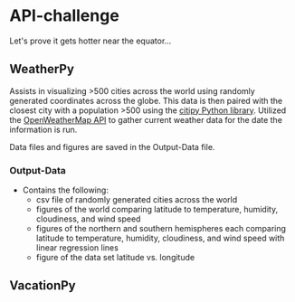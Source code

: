 # API-challenge

Let's prove it gets hotter near the equator...

## WeatherPy

Assists in visualizing >500 cities across the world using randomly generated coordinates across the globe. This data is then paired with the closest city with a population >500 using the [citipy Python library](https://pypi.python.org/pypi/citipy). Utilized the [OpenWeatherMap API](https://openweathermap.org/api) to gather current weather data for the date the information is run.

Data files and figures are saved in the Output-Data file.

### Output-Data

- Contains the following:
    - csv file of randomly generated cities across the world
    - figures of the world comparing latitude to temperature, humidity, cloudiness, and wind speed
    - figures of the northern and southern hemispheres each comparing latitude to temperature, humidity, cloudiness, and wind speed with linear regression lines
    - figure of the data set latitude vs. longitude

## VacationPy
